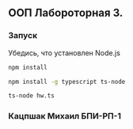 ##  ООП Лабороторная 3.

###  Запуск

Убедись, что установлен Node.js

```bash
npm install
```

```bash
npm install -g typescript ts-node
```

```bash
ts-node hw.ts
```

###  Кацпшак Михаил БПИ-РП-1
